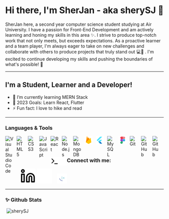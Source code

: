 # Hi there, I'm SherJan - aka sherySJ 👋 

SherJan here, a second year computer science student studying at Air University. I have a passion for Front-End Development and am actively learning and honing my skills in this area ✨. I strive to produce top-notch work that not only meets, but exceeds expectations. As a proactive learner and a team player, I'm always eager to take on new challenges and collaborate with others to produce projects that truly stand out 💻🌟 . I'm excited to continue developing my skills and pushing the boundaries of what's possible! 🚀 

---

## I'm a Student, Learner and a Developer!

- 🌱 I’m currently learning MERN Stack
- 🥅 2023 Goals: Learn React, Flutter 
- ⚡ Fun fact: I love to hike and read 

---

### Languages & Tools

<img align="left" alt="Visual Studio Code" width="26px" src="https://cdn.jsdelivr.net/gh/devicons/devicon/icons/vscode/vscode-original.svg" style="padding-right:10px;" />
<img align="left" alt="HTML5" width="26px" src="https://cdn.jsdelivr.net/gh/devicons/devicon/icons/html5/html5-original.svg" style="padding-right:10px;" />
<img align="left" alt="CSS3" width="26px" src="https://cdn.jsdelivr.net/gh/devicons/devicon/icons/css3/css3-original.svg" style="padding-right:10px;" />
<!-- [<img align="left" alt="Sass" width="26px" src="https://cdn.jsdelivr.net/gh/devicons/devicon/icons/sass/sass-original.svg" style="padding-right:10px;" />][cssplaylist] -->
<img align="left" alt="JavaScript" width="26px" src="https://cdn.jsdelivr.net/gh/devicons/devicon/icons/javascript/javascript-original.svg" style="padding-right:10px;" />
<img align="left" alt="React" width="26px" src="https://cdn.jsdelivr.net/gh/devicons/devicon/icons/react/react-original.svg" style="padding-right:10px;" />
<!-- [<img align="left" alt="Gatsby" width="26px" src="https://cdn.jsdelivr.net/gh/devicons/devicon/icons/gatsby/gatsby-original.svg" style="padding-right:10px;" />][webdevplaylist] -->
<!-- [<img align="left" alt="GraphQL" width="26px" src="https://cdn.jsdelivr.net/gh/devicons/devicon/icons/graphql/graphql-plain.svg" style="padding-right:10px;" />][webdevplaylist] -->
<img align="left" alt="Node.js" width="26px" src="https://cdn.jsdelivr.net/gh/devicons/devicon/icons/nodejs/nodejs-original.svg" style="padding-right:10px;" />
<img align="left" alt="MongoDB" width="26px" src="https://cdn.jsdelivr.net/gh/devicons/devicon/icons/mongodb/mongodb-original.svg" style="padding-right:10px;" />
<img align="left" alt="FireBase" width="26px" src="./img/firebase.svg" style="padding-right:10px;" />
<img align="left" alt="Flutter" width="26px" src="./img/flutter.svg" style="padding-right:10px;" />
<img align="left" alt="MySQL" width="26px" src="https://cdn.jsdelivr.net/gh/devicons/devicon/icons/mysql/mysql-original.svg" style="padding-right:10px;" />
<img align="left" alt="Figma" width="26px" src="./img/figma.svg" style="padding-right:10px;" />
<img align="left" alt="Git" width="26px" src="https://cdn.jsdelivr.net/gh/devicons/devicon/icons/git/git-original.svg" style="padding-right:10px;" />
<img align="left" alt="GitHub" width="26px" src="https://user-images.githubusercontent.com/3369400/139447912-e0f43f33-6d9f-45f8-be46-2df5bbc91289.png" style="padding-right:10px;" />
<img align="left" alt="GitHub" width="26px" src="https://user-images.githubusercontent.com/3369400/139448065-39a229ba-4b06-434b-bc67-616e2ed80c8f.png" style="padding-right:10px;" />
<img align="left" alt="Terminal" width="26px" src="./img/terminal-light.svg" />
<img align="left" alt="Terminal" width="26px" src="./img/terminal-dark.svg" />

<br />



---
### Connect with me:

&nbsp;&nbsp;
[![website](./img/linkedin-light.svg)](https://linkedin.com/in/sherjan909#gh-light-mode-only)
[![website](./img/linkedin-dark.svg)](https://linkedin.com/in/sherjan909#gh-dark-mode-only)
&nbsp;&nbsp;
[![website](./img/frontend-mentor.png)](https://www.frontendmentor.io/profile/sherySJ)
&nbsp;&nbsp;

---

<h3 align="left">✨ Github Stats</h3>
<p>&nbsp;<img src="https://github-readme-stats.vercel.app/api?username=sherySJ&show_icons=true" alt="sherySJ" /></p>


[frontendmentor]: https://www.frontendmentor.io/profile/sherySJ
[linkedin]: https://linkedin.com/in/sherjan909

<!-- <a target="_blank" href="https://icons8.com/icon/62452/firebase">Firebase</a> icon by <a target="_blank" href="https://icons8.com">Icons8</a> -->

